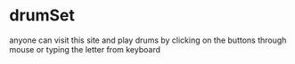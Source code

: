 # drumSet
anyone can visit this site and play drums by clicking on the buttons through mouse  or typing the letter from keyboard
